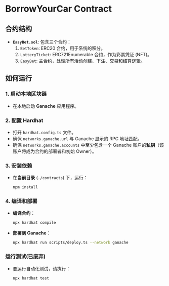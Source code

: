 # BorrowYourCar Contract

## 合约结构

* **`EasyBet.sol`**: 包含三个合约：
    1.  `BetToken`: ERC20 合约，用于系统的积分。
    2.  `LotteryTicket`: ERC721Enumerable 合约，作为彩票凭证 (NFT)。
    3.  `EasyBet`: 主合约，处理所有活动创建、下注、交易和结算逻辑。

## 如何运行

### 1. 启动本地区块链
* 在本地启动 **Ganache** 应用程序。

### 2. 配置 Hardhat
* 打开 `hardhat.config.ts` 文件。
* 确保 `networks.ganache.url` 与 Ganache 显示的 RPC 地址匹配。
* 确保 `networks.ganache.accounts` 中至少包含一个 Ganache 账户的**私钥**（该账户将成为合约的部署者和初始 Owner）。

### 3. 安装依赖

* 在**当前目录** (`./contracts`) 下，运行：
    ```bash
    npm install
    ```

### 4. 编译和部署

* **编译合约**：
    ```bash
    npx hardhat compile
    ```
* **部署到 Ganache**：
    ```bash
    npx hardhat run scripts/deploy.ts --network ganache
    ```

### 运行测试(已废弃)

* 要运行自动化测试，请执行：
    ```bash
    npx hardhat test
    ```